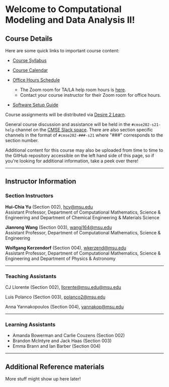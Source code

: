 
# Welcome to Computational Modeling and Data Analysis II!

## Course Details

Here are some quick links to important course content:  

*  [Course Syllabus](https://docs.google.com/document/d/e/2PACX-1vRBse-tzqOOb8LMWHDCDXpam6Z0v_ynEORPALQMF-8ysVDoRoRtMlLWjXR5s4ln__fXYKR_5IGUqQm9/pub)

*  [Course Calendar](https://docs.google.com/spreadsheets/d/e/2PACX-1vQz6_LrNMuMSpiFJ6-of3NnEGbjKWFYqaTJL_JAY1ZAKNFpHhk2yu5SwvfJWTF3T0urCo9PBE2U7OKp/pubhtml?gid=2078679908&single=true)

*  [Office Hours Schedule](https://cmse.msu.edu/cmse202-office-hours)
	* The Zoom room for TA/LA help room hours is [here](https://msu.zoom.us/j/94400474949).
	* Contact your course instructor for their Zoom room for office hours.  

* [Software Setup Guide](/course_documents/SoftwareSetupGuide.pdf)

Course assignments will be distributed via [Desire 2 Learn](https://d2l.msu.edu/).

General course discussion and assistance will be held in the `#cmse202-s21-help` channel on the [CMSE Slack space](https://cmse-courses.slack.com). There are also section specific channels in the format of `#cmse202-###-s21` where "###" corresponds to the section number.

Additional content for this course may also be uploaded from time to time to the GitHub repository accessible on the left hand side of this page, so if you're looking for additional information, take a peek over there!

---

## Instructor Information


### Section Instructors

**Hui-Chia Yu** (Section 002), [hcy@msu.edu](mailto:hcy@msu.edu)  
Assistant Professor, Department of Computational Mathematics, Science & Engineering and Department of Chemical Engineering & Materials Science


**Jianrong Wang** (Section 003), [wangj164@msu.edu](mailto:wangj164@msu.edu)  
Assistant Professor, Department of Computational Mathematics, Science & Engineering


**Wolfgang Kerzendorf** (Section 004), [wkerzend@msu.edu](mailto:wkerzend@msu.edu)  
Assistant Professor, Department of Computational Mathematics, Science & Engineering and Department of Physics & Astronomy


---  

### Teaching Assistants

CJ Llorente (Section 002),
[llorente@msu.edu@msu.edu](mailto:llorente@msu.edu)

Luis Polanco (Section 003),
[polanco2@msu.edu](mailto:polanco2@msu.edu)

Anna Yannakopoulos (Section 004),
[yannakop@msu.edu](mailto:yannakop@msu.edu)

---

### Learning Assistants
* Amanda Bowerman and Carlie Couzens (Section 002)
* Brandon McIntyre and Jack Haas (Section 003)
* Emma Brann and Ian Barber (Section 004)

---  

## Additional Reference materials


More stuff might show up here later!
